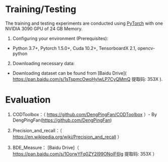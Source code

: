 
# Training/Testing

The training and testing experiments are conducted using [PyTorch]( https://github.com/pytorch/ ) with one NVIDIA 3090 GPU of 24 GB Memory.

1.  Configuring your environment (Prerequisites):

  *   Python 3.7+, Pytorch 1.5.0+, Cuda 10.2+, TensorboardX 2.1, opencv-python <br>

2.  Downloading necessary data:

  *   Downloading dataset can be found from [Baidu Drive]( https://pan.baidu.com/s/1sTspmcOwoHyIwLP7CyQMmQ 提取码: 353X ).


# Evaluation

  1.    CODToolbox：（ https://github.com/DengPingFan/CODToolbox ）- By DengPingFan(<https://github.com/DengPingFan>)

  2.    Precision_and_recall：（ https://en.wikipedia.org/wiki/Precision_and_recall ）  
 
  3.    BDE_Measure： [Baidu Drive]（ https://pan.baidu.com/s/1OorwYFq0ZY2I99ONoIF6Ig 提取码: 353X ）
